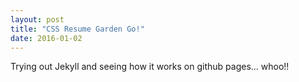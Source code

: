 ```yaml
---
layout: post
title: "CSS Resume Garden Go!"
date: 2016-01-02
---
```


Trying out Jekyll and seeing how it works on github pages... whoo!!
